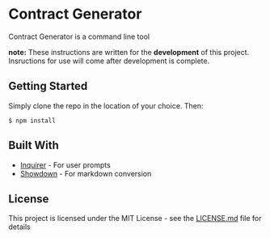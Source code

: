 # Contract Generator

Contract Generator is a command line tool 

**note:** These instructions are written for the **development** of this project. Insructions for use will come after development is complete.

## Getting Started

Simply clone the repo in the location of your choice. Then:
```
$ npm install
```


## Built With

* [Inquirer](http://www.dropwizard.io/1.0.2/docs/) - For user prompts
* [Showdown](http://www.showdownjs.com) - For markdown conversion


## License

This project is licensed under the MIT License - see the [LICENSE.md](LICENSE.md) file for details


